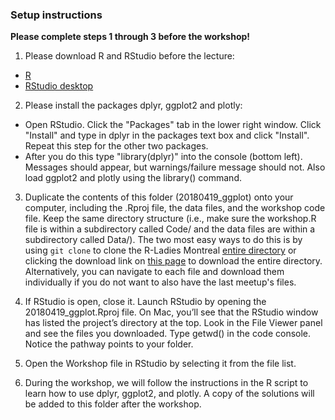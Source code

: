 ### Setup instructions

**Please complete steps 1 through 3 before the workshop!**

1. Please download R and RStudio before the lecture: 
  - [R](https://cran.r-project.org/)
  - [RStudio desktop](https://www.rstudio.com/products/rstudio/#Desktop)

2. Please install the packages dplyr, ggplot2 and plotly:
  - Open RStudio. Click the "Packages" tab in the lower right window. Click "Install" and type in dplyr in the packages text box and click "Install". Repeat this step for the other two packages.
  - After you do this type "library(dplyr)" into the console (bottom left). Messages should appear, but warnings/failure message should not. Also load ggplot2 and plotly using the library() command.

3. Duplicate the contents of this folder (20180419_ggplot) onto your computer, including the .Rproj file, the data files, and the workshop code file. Keep the same directory structure (i.e., make sure the workshop.R file is within a subdirectory called Code/ and the data files are within a subdirectory called Data/). The two most easy ways to do this is by using `git clone` to clone the R-Ladies Montreal [entire directory](https://github.com/rladies/meetup-presentations_montreal) or clicking the download link on [this page](https://github.com/rladies/meetup-presentations_montreal) to download the entire directory. Alternatively, you can navigate to each file and download them individually if you do not want to also have the last meetup's files.

4. If RStudio is open, close it. Launch RStudio by opening the 20180419_ggplot.Rproj file. On Mac, you’ll see that the RStudio window has listed the project’s directory at the top. Look in the File Viewer panel and see the files you downloaded. Type getwd() in the code console. Notice the pathway points to your folder.

5. Open the Workshop file in RStudio by selecting it from the file list.

6. During the workshop, we will follow the instructions in the R script to learn how to use dplyr, ggplot2, and plotly. A copy of the solutions will be added to this folder after the workshop.
